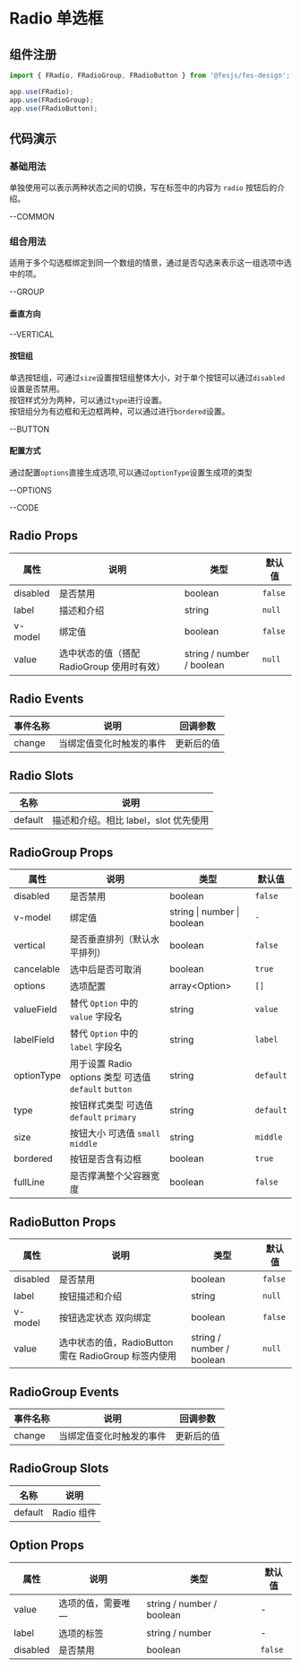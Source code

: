 # Radio 单选框

## 组件注册

```js
import { FRadio, FRadioGroup, FRadioButton } from '@fesjs/fes-design';

app.use(FRadio);
app.use(FRadioGroup);
app.use(FRadioButton);
```

## 代码演示

### 基础用法

单独使用可以表示两种状态之间的切换，写在标签中的内容为 `radio` 按钮后的介绍。

--COMMON

### 组合用法

适用于多个勾选框绑定到同一个数组的情景，通过是否勾选来表示这一组选项中选中的项。

--GROUP

#### 垂直方向

--VERTICAL

#### 按钮组

单选按钮组，可通过`size`设置按钮组整体大小，对于单个按钮可以通过`disabled` 设置是否禁用。  
按钮样式分为两种，可以通过`type`进行设置。  
按钮组分为有边框和无边框两种，可以通过进行`bordered`设置。

--BUTTON

#### 配置方式

通过配置`options`直接生成选项,可以通过`optionType`设置生成项的类型

--OPTIONS

--CODE

## Radio Props

| 属性     | 说明                                       | 类型                      | 默认值  |
| -------- | ------------------------------------------ | ------------------------- | ------- |
| disabled | 是否禁用                                   | boolean                   | `false` |
| label    | 描述和介绍                                 | string                    | `null`  |
| v-model  | 绑定值                                     | boolean                   | `false` |
| value    | 选中状态的值（搭配 RadioGroup 使用时有效） | string / number / boolean | `null`  |

## Radio Events

| 事件名称 | 说明                     | 回调参数   |
| -------- | ------------------------ | ---------- |
| change   | 当绑定值变化时触发的事件 | 更新后的值 |

## Radio Slots

| 名称    | 说明                                  |
| ------- | ------------------------------------- |
| default | 描述和介绍。相比 label，slot 优先使用 |

## RadioGroup Props

| 属性       | 说明                                                  | 类型                        | 默认值    |
| ---------- | ----------------------------------------------------- | --------------------------- | --------- |
| disabled   | 是否禁用                                              | boolean                     | `false`   |
| v-model    | 绑定值                                                | string \| number \| boolean | `-`       |
| vertical   | 是否垂直排列（默认水平排列）                          | boolean                     | `false`   |
| cancelable | 选中后是否可取消                                      | boolean                     | `true`    |
| options    | 选项配置                                              | array\<Option\>             | `[]`      |
| valueField | 替代 `Option` 中的 `value` 字段名                     | string                      | `value`   |
| labelField | 替代 `Option` 中的 `label` 字段名                     | string                      | `label`   |
| optionType | 用于设置 Radio options 类型 可选值 `default` `button` | string                      | `default` |
| type       | 按钮样式类型 可选值 `default` `primary`               | string                      | `default` |
| size       | 按钮大小 可选值 `small` `middle`                      | string                      | `middle`  |
| bordered   | 按钮是否含有边框                                      | boolean                     | `true`    |
| fullLine   | 是否撑满整个父容器宽度                                | boolean                     | `false`   |

## RadioButton Props

| 属性     | 说明                                                 | 类型                      | 默认值  |
| -------- | ---------------------------------------------------- | ------------------------- | ------- |
| disabled | 是否禁用                                             | boolean                   | `false` |
| label    | 按钮描述和介绍                                       | string                    | `null`  |
| v-model  | 按钮选定状态 双向绑定                                | boolean                   | `false` |
| value    | 选中状态的值，RadioButton 需在 RadioGroup 标签内使用 | string / number / boolean | `null`  |

## RadioGroup Events

| 事件名称 | 说明                     | 回调参数   |
| -------- | ------------------------ | ---------- |
| change   | 当绑定值变化时触发的事件 | 更新后的值 |

## RadioGroup Slots

| 名称    | 说明       |
| ------- | ---------- |
| default | Radio 组件 |

## Option Props

| 属性     | 说明               | 类型                      | 默认值  |
| -------- | ------------------ | ------------------------- | ------- |
| value    | 选项的值，需要唯一 | string / number / boolean | -       |
| label    | 选项的标签         | string / number           | -       |
| disabled | 是否禁用           | boolean                   | `false` |
